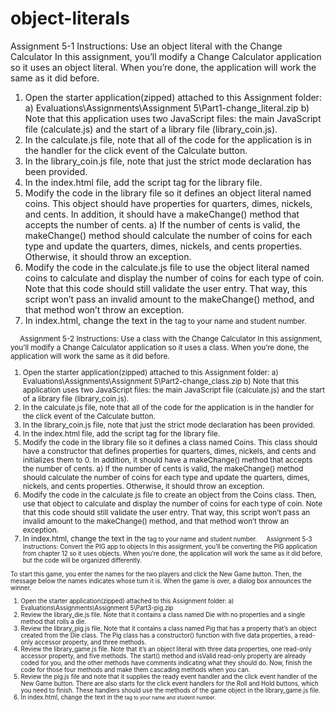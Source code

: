 # object-literals
Assignment 5-1 Instructions: Use an object literal with the Change Calculator
In this assignment, you’ll modify a Change Calculator application so it uses an object literal. When you’re done, the application will work the same as it did before. 
	 
1)	Open the starter application(zipped) attached to this Assignment folder:
a)	Evaluations\Assignments\Assignment 5\Part1-change_literal.zip
b)	Note that this application uses two JavaScript files: the main JavaScript file (calculate.js) and the start of a library file (library_coin.js).
2)	In the calculate.js file, note that all of the code for the application is in the handler for the click event of the Calculate button.
3)	In the library_coin.js file, note that just the strict mode declaration has been provided.
4)	In the index.html file, add the script tag for the library file. 
5)	Modify the code in the library file so it defines an object literal named coins. This object should have properties for quarters, dimes, nickels, and cents. In addition, it should have a makeChange() method that accepts the number of cents.
a)	If the number of cents is valid, the makeChange() method should calculate the number of coins for each type and update the quarters, dimes, nickels, and cents properties. Otherwise, it should throw an exception.
6)	Modify the code in the calculate.js file to use the object literal named coins to calculate and display the number of coins for each type of coin. Note that this code should still validate the user entry. That way, this script won’t pass an invalid amount to the makeChange() method, and that method won’t throw an exception.
7)	In index.html, change the text in the <small> tag to your name and student number.

 
Assignment 5-2 Instructions: Use a class with the Change Calculator
In this assignment, you’ll modify a Change Calculator application so it uses a class. When you’re done, the application will work the same as it did before. 
	 
1)	Open the starter application(zipped) attached to this Assignment folder:
a)	Evaluations\Assignments\Assignment 5\Part2-change_class.zip
b)	Note that this application uses two JavaScript files: the main JavaScript file (calculate.js) and the start of a library file (library_coin.js).
2)	In the calculate.js file, note that all of the code for the application is in the handler for the click event of the Calculate button.
3)	In the library_coin.js file, note that just the strict mode declaration has been provided.
4)	In the index.html file, add the script tag for the library file. 
5)	Modify the code in the library file so it defines a class named Coins. This class should have a constructor that defines properties for quarters, dimes, nickels, and cents and initializes them to 0. In addition, it should have a makeChange() method that accepts the number of cents.
a)	If the number of cents is valid, the makeChange() method should calculate the number of coins for each type and update the quarters, dimes, nickels, and cents properties. Otherwise, it should throw an exception.
6)	Modify the code in the calculate.js file to create an object from the Coins class. Then, use that object to calculate and display the number of coins for each type of coin. Note that this code should still validate the user entry. That way, this script won’t pass an invalid amount to the makeChange() method, and that method won’t throw an exception.
7)	In index.html, change the text in the <small> tag to your name and student number.
 
Assignment 5-3 Instructions: Convert the PIG app to objects
In this assignment, you’ll be converting the PIG application from chapter 12 so it uses objects. When you’re done, the application will work the same as it did before, but the code will be organized differently.
	 
To start this game, you enter the names for the two players and click the New Game button. Then, the message below the names indicates whose turn it is. When the game is over, a dialog box announces the winner.
1)	Open the starter application(zipped) attached to this Assignment folder:
a)	Evaluations\Assignments\Assignment 5\Part3-pig.zip
2)	Review the library_die.js file. Note that it contains a class named Die with no properties and a single method that rolls a die.
3)	Review the library_pig.js file. Note that it contains a class named Pig that has a property that’s an object created from the Die class. The Pig class has a constructor() function with five data properties, a read-only accessor property, and three methods.
4)	Review the library_game.js file. Note that it’s an object literal with three data properties, one read-only accessor property, and five methods. The start() method and isValid read-only property are already coded for you, and the other methods have comments indicating what they should do. Now, finish the code for those four methods and make them cascading methods when you can.
5)	Review the pig.js file and note that it supplies the ready event handler and the click event handler of the New Game button. There are also starts for the click event handlers for the Roll and Hold buttons, which you need to finish. These handlers should use the methods of the game object in the library_game.js file. 
6)	In index.html, change the text in the <small> tag to your name and student number.
